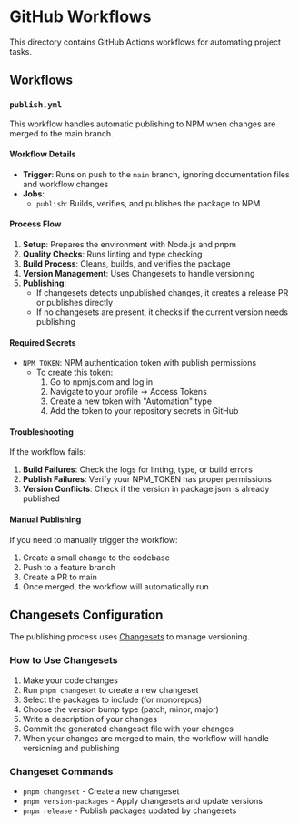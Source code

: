 # GitHub Workflows

This directory contains GitHub Actions workflows for automating project tasks.

## Workflows

### `publish.yml`

This workflow handles automatic publishing to NPM when changes are merged to the main branch.

#### Workflow Details

- **Trigger**: Runs on push to the `main` branch, ignoring documentation files and workflow changes
- **Jobs**:
  - `publish`: Builds, verifies, and publishes the package to NPM

#### Process Flow

1. **Setup**: Prepares the environment with Node.js and pnpm
2. **Quality Checks**: Runs linting and type checking
3. **Build Process**: Cleans, builds, and verifies the package
4. **Version Management**: Uses Changesets to handle versioning
5. **Publishing**:
   - If changesets detects unpublished changes, it creates a release PR or publishes directly
   - If no changesets are present, it checks if the current version needs publishing

#### Required Secrets

- `NPM_TOKEN`: NPM authentication token with publish permissions
  - To create this token:
    1. Go to npmjs.com and log in
    2. Navigate to your profile → Access Tokens
    3. Create a new token with "Automation" type
    4. Add the token to your repository secrets in GitHub

#### Troubleshooting

If the workflow fails:

1. **Build Failures**: Check the logs for linting, type, or build errors
2. **Publish Failures**: Verify your NPM_TOKEN has proper permissions
3. **Version Conflicts**: Check if the version in package.json is already published

#### Manual Publishing

If you need to manually trigger the workflow:

1. Create a small change to the codebase
2. Push to a feature branch
3. Create a PR to main
4. Once merged, the workflow will automatically run

## Changesets Configuration

The publishing process uses [Changesets](https://github.com/changesets/changesets) to manage versioning.

### How to Use Changesets

1. Make your code changes
2. Run `pnpm changeset` to create a new changeset
3. Select the packages to include (for monorepos) 
4. Choose the version bump type (patch, minor, major)
5. Write a description of your changes
6. Commit the generated changeset file with your changes
7. When your changes are merged to main, the workflow will handle versioning and publishing

### Changeset Commands

- `pnpm changeset` - Create a new changeset
- `pnpm version-packages` - Apply changesets and update versions
- `pnpm release` - Publish packages updated by changesets 